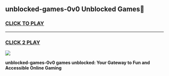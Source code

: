 
## unblocked-games-0v0 Unblocked Games👋
<h3>
<a href="https://news.freeplayer.one?title=unblocked-games-0v0&ref=16F">CLICK TO PLAY</a></h3>
<hr>

<h3>
<a href="https://news.freeplayer.one?title=unblocked-games-0v0&ref=16F">CLICK 2 PLAY</a>
  
</h3>

<a href="https://news.freeplayer.one?title=unblocked-games-0v0&ref=16F/"><img src="https://clearcache.store/games.png"></a>


**unblocked-games-0v0 games unblocked: Your Gateway to Fun and Accessible Online Gaming**
